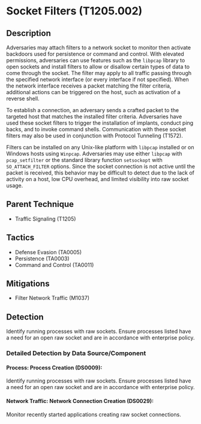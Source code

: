 # Socket Filters (T1205.002)

## Description
Adversaries may attach filters to a network socket to monitor then activate backdoors used for persistence or command and control. With elevated permissions, adversaries can use features such as the `libpcap` library to open sockets and install filters to allow or disallow certain types of data to come through the socket. The filter may apply to all traffic passing through the specified network interface (or every interface if not specified). When the network interface receives a packet matching the filter criteria, additional actions can be triggered on the host, such as activation of a reverse shell.

To establish a connection, an adversary sends a crafted packet to the targeted host that matches the installed filter criteria. Adversaries have used these socket filters to trigger the installation of implants, conduct ping backs, and to invoke command shells. Communication with these socket filters may also be used in conjunction with Protocol Tunneling (T1572).

Filters can be installed on any Unix-like platform with `libpcap` installed or on Windows hosts using `Winpcap`.  Adversaries may use either `libpcap` with `pcap_setfilter` or the standard library function `setsockopt` with `SO_ATTACH_FILTER` options. Since the socket connection is not active until the packet is received, this behavior may be difficult to detect due to the lack of activity on a host, low CPU overhead, and limited visibility into raw socket usage.

## Parent Technique
- Traffic Signaling (T1205)

## Tactics
- Defense Evasion (TA0005)
- Persistence (TA0003)
- Command and Control (TA0011)

## Mitigations
- Filter Network Traffic (M1037)

## Detection
Identify running processes with raw sockets. Ensure processes listed have a need for an open raw socket and are in accordance with enterprise policy.

### Detailed Detection by Data Source/Component
#### Process: Process Creation (DS0009): 
Identify running processes with raw sockets. Ensure processes listed have a need for an open raw socket and are in accordance with enterprise policy.

#### Network Traffic: Network Connection Creation (DS0029): 
Monitor recently started applications creating raw socket connections.

